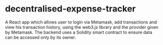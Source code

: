 # decentralised-expense-tracker
A React app which allows user to login via Metamask, add transactions and view his transaction history, using the web3.js library and the provider given by Metamask.
The backend uses a Solidity smart contract to ensure data can be accessed only by its owner.
